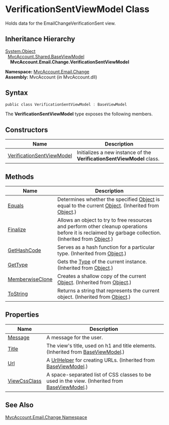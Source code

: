 VerificationSentViewModel Class
===============================
Holds data for the EmailChangeVerificationSent view.


Inheritance Hierarchy
---------------------
[System.Object][1]  
  [MvcAccount.Shared.BaseViewModel][2]  
    **MvcAccount.Email.Change.VerificationSentViewModel**  

**Namespace:** [MvcAccount.Email.Change][3]  
**Assembly:** MvcAccount (in MvcAccount.dll)

Syntax
------

```csharp
public class VerificationSentViewModel : BaseViewModel
```

The **VerificationSentViewModel** type exposes the following members.


Constructors
------------

Name                           | Description                                                            
------------------------------ | ---------------------------------------------------------------------- 
[VerificationSentViewModel][4] | Initializes a new instance of the **VerificationSentViewModel** class. 


Methods
-------

Name                  | Description                                                                                                                                                
--------------------- | ---------------------------------------------------------------------------------------------------------------------------------------------------------- 
[Equals][5]           | Determines whether the specified [Object][1] is equal to the current [Object][1]. (Inherited from [Object][1].)                                            
[Finalize][6]         | Allows an object to try to free resources and perform other cleanup operations before it is reclaimed by garbage collection. (Inherited from [Object][1].) 
[GetHashCode][7]      | Serves as a hash function for a particular type. (Inherited from [Object][1].)                                                                             
[GetType][8]          | Gets the [Type][9] of the current instance. (Inherited from [Object][1].)                                                                                  
[MemberwiseClone][10] | Creates a shallow copy of the current [Object][1]. (Inherited from [Object][1].)                                                                           
[ToString][11]        | Returns a string that represents the current object. (Inherited from [Object][1].)                                                                         


Properties
----------

Name               | Description                                                                                        
------------------ | -------------------------------------------------------------------------------------------------- 
[Message][12]      | A message for the user.                                                                            
[Title][13]        | The view's title, used on h1 and title elements. (Inherited from [BaseViewModel][2].)              
[Url][14]          | A [UrlHelper][15] for creating URLs. (Inherited from [BaseViewModel][2].)                          
[ViewCssClass][16] | A space-separated list of CSS classes to be used in the view. (Inherited from [BaseViewModel][2].) 


See Also
--------
[MvcAccount.Email.Change Namespace][3]  

[1]: http://msdn.microsoft.com/en-us/library/e5kfa45b
[2]: ../../MvcAccount.Shared/BaseViewModel/README.md
[3]: ../README.md
[4]: _ctor.md
[5]: http://msdn.microsoft.com/en-us/library/bsc2ak47
[6]: http://msdn.microsoft.com/en-us/library/4k87zsw7
[7]: http://msdn.microsoft.com/en-us/library/zdee4b3y
[8]: http://msdn.microsoft.com/en-us/library/dfwy45w9
[9]: http://msdn.microsoft.com/en-us/library/42892f65
[10]: http://msdn.microsoft.com/en-us/library/57ctke0a
[11]: http://msdn.microsoft.com/en-us/library/7bxwbwt2
[12]: Message.md
[13]: ../../MvcAccount.Shared/BaseViewModel/Title.md
[14]: ../../MvcAccount.Shared/BaseViewModel/Url.md
[15]: http://msdn.microsoft.com/en-us/library/dd492578
[16]: ../../MvcAccount.Shared/BaseViewModel/ViewCssClass.md